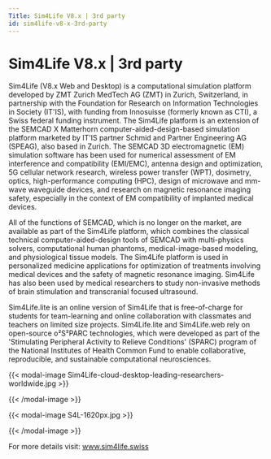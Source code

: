 ```yaml
---
Title: Sim4Life V8.x | 3rd party
id: sim4life-v8-x-3rd-party
---
```

# Sim4Life V8.x | 3rd party

Sim4Life (V8.x Web and Desktop) is a computational simulation platform developed by ZMT Zurich MedTech AG (ZMT) in Zurich, Switzerland, in partnership with the Foundation for Research on Information Technologies in Society (IT'IS), with funding from Innosuisse (formerly known as CTI), a Swiss federal funding instrument. The Sim4Life platform is an extension of the SEMCAD X Matterhorn computer-aided-design-based simulation platform marketed by IT’IS partner Schmid and Partner Engineering AG (SPEAG), also based in Zurich. The SEMCAD 3D electromagnetic (EM) simulation software has been used for numerical assessment of EM interference and compatibility (EMI/EMC), antenna design and optimization, 5G cellular network research, wireless power transfer (WPT), dosimetry, optics, high-performance computing (HPC), design of microwave and mm-wave waveguide devices, and research on magnetic resonance imaging safety, especially in the context of EM compatibility of implanted medical devices.

All of the functions of SEMCAD, which is no longer on the market, are available as part of the Sim4Life platform, which combines the classical technical computer-aided-design tools of SEMCAD with multi-physics solvers, computational human phantoms, medical-image-based modeling, and physiological tissue models. The Sim4Life platform is used in personalized medicine applications for optimization of treatments involving medical devices and the safety of magnetic resonance imaging. Sim4Life has also been used by medical researchers to study non-invasive methods of brain stimulation and transcranial focused ultrasound.

Sim4Life.lite is an online version of Sim4Life that is free-of-charge for students for team-learning and online collaboration with classmates and teachers on limited size projects. Sim4Life.lite and Sim4Life.web rely on open-source o²S²PARC technologies, which were developed as part of the 'Stimulating Peripheral Activity to Relieve Conditions' (SPARC) program of the National Institutes of Health Common Fund to enable collaborative, reproducible, and sustainable computational neurosciences.

{{< modal-image Sim4Life-cloud-desktop-leading-researchers-worldwide.jpg >}}

{{< /modal-image >}}

{{< modal-image S4L-1620px.jpg >}}

{{< /modal-image >}}

For more details visit: <a href="https://sim4life.swiss/" target="_blank" >www.sim4life.swiss</a>

